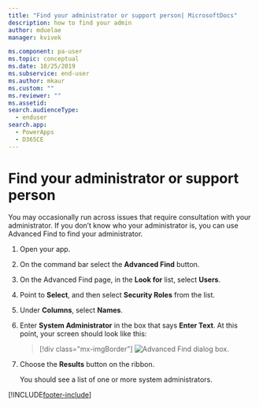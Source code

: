 ```yaml
---
title: "Find your administrator or support person| MicrosoftDocs"
description: how to find your admin
author: mduelae
manager: kvivek

ms.component: pa-user
ms.topic: conceptual
ms.date: 10/25/2019
ms.subservice: end-user
ms.author: mkaur
ms.custom: ""
ms.reviewer: ""
ms.assetid: 
search.audienceType: 
  - enduser
search.app: 
  - PowerApps
  - D365CE
---
```


# Find your administrator or support person 

You may occasionally run across issues that require consultation with your administrator. If you don’t know who your administrator is, you can use Advanced Find to find your administrator.  
  
1. Open your app.  
  
2. On the command bar select the **Advanced Find** button.
  
3. On the Advanced Find page, in the **Look for** list, select **Users**.  
  
4. Point to **Select**, and then select **Security Roles** from the list.  
  
5. Under **Columns**, select **Names**.  
  
6. Enter **System Administrator** in the box that says **Enter Text**. At this point, your screen should look like this:  
     
   > [!div class="mx-imgBorder"]
   > ![Advanced Find dialog box.](media/find-admnistrator-advanced-find-complete.png "Advanced Find dialog box")  
  
7. Choose the **Results** button on the ribbon.  
  
   You should see a list of one or more system administrators.  
  


[!INCLUDE[footer-include](../includes/footer-banner.md)]